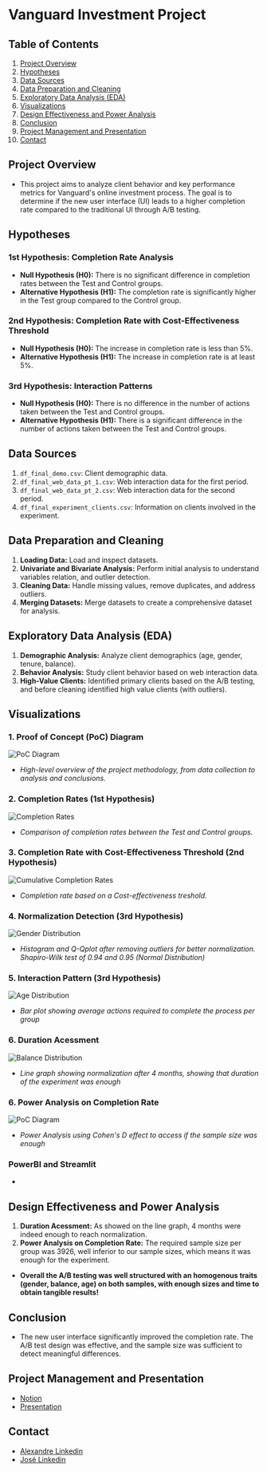 # Vanguard Investment Project

## Table of Contents
1. [Project Overview](#project-overview)
2. [Hypotheses](#hypotheses)
3. [Data Sources](#data-sources)
4. [Data Preparation and Cleaning](#data-preparation-and-cleaning)
5. [Exploratory Data Analysis (EDA)](#exploratory-data-analysis-eda)
6. [Visualizations](#visualizations)
7. [Design Effectiveness and Power Analysis](#design-effectiveness-and-power-analysis)
8. [Conclusion](#conclusion)
9. [Project Management and Presentation](#Project-Management-and-Presentation)
11. [Contact](#contact)

## Project Overview

- This project aims to analyze client behavior and key performance metrics for Vanguard's online investment process. The goal is to determine if the new user interface (UI) leads to a higher completion rate compared to the traditional UI through A/B testing.

## Hypotheses

### 1st Hypothesis: Completion Rate Analysis

- **Null Hypothesis (H0):** There is no significant difference in completion rates between the Test and Control groups.
- **Alternative Hypothesis (H1):** The completion rate is significantly higher in the Test group compared to the Control group.

### 2nd Hypothesis: Completion Rate with Cost-Effectiveness Threshold

- **Null Hypothesis (H0):** The increase in completion rate is less than 5%.
- **Alternative Hypothesis (H1):** The increase in completion rate is at least 5%.

### 3rd Hypothesis: Interaction Patterns

- **Null Hypothesis (H0):** There is no difference in the number of actions taken between the Test and Control groups.
- **Alternative Hypothesis (H1):** There is a significant difference in the number of actions taken between the Test and Control groups.

## Data Sources
1. `df_final_demo.csv`: Client demographic data.
2. `df_final_web_data_pt_1.csv`: Web interaction data for the first period.
3. `df_final_web_data_pt_2.csv`: Web interaction data for the second period.
4. `df_final_experiment_clients.csv`: Information on clients involved in the experiment.

## Data Preparation and Cleaning
1. **Loading Data:** Load and inspect datasets.
2. **Univariate and Bivariate Analysis:** Perform initial analysis to understand variables relation, and outlier detection.
3. **Cleaning Data:** Handle missing values, remove duplicates, and address outliers.
4. **Merging Datasets:** Merge datasets to create a comprehensive dataset for analysis.

## Exploratory Data Analysis (EDA)
1. **Demographic Analysis:** Analyze client demographics (age, gender, tenure, balance).
2. **Behavior Analysis:** Study client behavior based on web interaction data.
3. **High-Value Clients:** Identified primary clients based on the A/B testing, and before cleaning identified high value clients (with outliers).

## Visualizations

### 1. Proof of Concept (PoC) Diagram
![PoC Diagram](Visualizations/ProjectPoC.png)
- *High-level overview of the project methodology, from data collection to analysis and conclusions.*

### 2. Completion Rates (1st Hypothesis)
![Completion Rates](Visualizations/Hypothesis%20testing/1st%20hypothesis/piechart-completion-rate.png)
- *Comparison of completion rates between the Test and Control groups.*

### 3. Completion Rate with Cost-Effectiveness Threshold (2nd Hypothesis)
![Cumulative Completion Rates](Visualizations/Hypothesis%20testing/2nd%20hypothesis/completion-rate-with-treshold.png)
- *Completion rate based on a Cost-effectiveness treshold.*

### 4. Normalization Detection (3rd Hypothesis)
![Gender Distribution](Visualizations/Hypothesis%20testing/3rd%20hypothesis/histogram-QQplot-after-outlier-removal.png)
- *Histogram and Q-Qplot after removing outliers for better normalization. Shapiro-Wilk test of 0.94 and 0.95 (Normal Distribution)*

### 5. Interaction Pattern (3rd Hypothesis)
![Age Distribution](Visualizations/Hypothesis%20testing/3rd%20hypothesis/barplot-with-outliers-avg-actions-per-group.png)
- *Bar plot showing average actions required to complete the process per group*

### 6. Duration Acessment
![Balance Distribution](Visualizations/Design%20Effectiveness/linegraph-completion-rate-timespan.png)
- *Line graph showing normalization after 4 months, showing that duration of the experiment was enough*

### 6. Power Analysis on Completion Rate
![PoC Diagram](Visualizations/Design%20Effectiveness/powercurve-completion-rate.png)
- *Power Analysis using Cohen's D effect to access if the sample size was enough*

### PowerBI and Streamlit

-

## Design Effectiveness and Power Analysis
1. **Duration Acessment:** As showed on the line graph, 4 months were indeed enough to reach normalization.
2. **Power Analysis on Completion Rate:** The required sample size per group was 3926, well inferior to our sample sizes, which means it was enough for the experiment.

- **Overall the A/B testing was well structured with an homogenous traits (gender, balance, age) on both samples, with enough sizes and time to obtain tangible results!**

## Conclusion

- The new user interface significantly improved the completion rate. The A/B test design was effective, and the sample size was sufficient to detect meaningful differences.

## Project Management and Presentation

- [Notion](https://fluttering-gram-d49.notion.site/Vanguard-Project-994f4e09dc754c6a88341fdc3e81e02a)
- [Presentation](https://docs.google.com/presentation/d/1LbIrWp5f5J0NiaSSlKvnwH0MVz_TNlPTeb-bqVBjFHs/edit?usp=sharing)

## Contact

- [Alexandre Linkedin](https://www.linkedin.com/in/alexandre-ribeiro-264445279/) 
- [José Linkedin](https://www.linkedin.com/in/jos%C3%A9-pedro-barbosa-brand%C3%A3o-663a172b6/)
